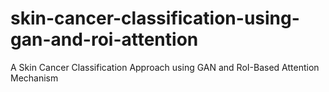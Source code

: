# skin-cancer-classification-using-gan-and-roi-attention
A Skin Cancer Classification Approach using GAN and RoI-Based Attention Mechanism

